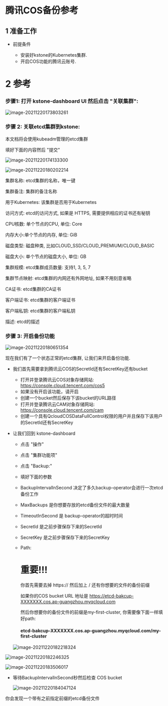 #  腾讯COS备份参考

## 1 准备工作

+ 前提条件

  - 安装好kstone的Kubernetes集群.
  - 开启COS功能的腾讯云账号. 

  

# 2 参考

### 步骤1: 打开 kstone-dashboard UI 然后点击 "关联集群":

![image-20211220173803261](C:\Users\maudlin\AppData\Roaming\Typora\typora-user-images\image-20211220173803261.png)

### 步骤 2: 关联etcd集群到kstone:

本文档将会使用kubeadm管理的etcd集群

填好下面的内容然后 "提交"

![image-20211220174133300](C:\Users\maudlin\AppData\Roaming\Typora\typora-user-images\image-20211220174133300.png)

![image-20211220180202214](C:\Users\maudlin\AppData\Roaming\Typora\typora-user-images\image-20211220180202214.png)

集群名称: etcd集群的名称，唯一键

集群备注: 集群的备注名称

用于Kubernetes: 该集群是否用于Kubernetes

访问方式:  etcd的访问方式, 如果是 HTTPS, 需要提供相应的证书还有秘钥

CPU核数:  单个节点的CPU, 单位: Core

内存大小:单个节点的内存, 单位: GiB

磁盘类型: 磁盘种类, 比如CLOUD_SSD/CLOUD_PREMIUM/CLOUD_BASIC

磁盘大小: 单个节点的磁盘大小, 单位: GB

集群规模: etcd集群成员数量: 支持1, 3, 5, 7

集群节点映射: etcd集群的内网还有外网地址, 如果不用刻意省略

CA证书: etcd集群的CA证书

客户端证书:  etcd集群的客户端证书

客户端私钥: etcd集群的客户端私钥

描述: etcd的描述

### 步骤 3: 开启备份功能

![image-20211220180651354](C:\Users\maudlin\AppData\Roaming\Typora\typora-user-images\image-20211220180651354.png)

现在我们有了一个状态正常的etcd集群, 让我们来开启备份功能.

+ 我们首先需要拿到腾讯云COS的SecretId还有SecretKey还有bucket
  - 打开并登录腾讯云COS对象存储网站: https://console.cloud.tencent.com/cos5
  - 如果没有开启该功能，请开启
  - 创建一个bucket然后保存下该bucket的URL路径
  - 打开并登录腾讯云CAM对象存储网站: https://console.cloud.tencent.com/cam
  - 创建一个具有QcloudCOSDataFullControl权限的用户并且保存下该用户的SecretId还有SecretKey

+ 让我们回到 kstone-dashboard

  - 点击 "操作"

  - 点击 "集群功能项"

  - 点击 "Backup:"

  - 填好下面的参数

  - BackupIntervalInSecond 决定了多久backup-operator会进行一次etcd备份工作

  - MaxBackups 是你想要存放的etcd备份文件的最大数量

  - TimeoutInSecond 是 backup-operator的超时时间

  - SecretId 是之前步骤保存下来的SecretId 

  - SecretKey 是之前步骤保存下来的SecretKey 

  - Path:

    # 重要!!! 

    你首先需要去掉 https:// 然后加上  / 还有你想要的文件的备份前缀

    如果你的COS bucket URL 地址是 https://etcd-bakcup-XXXXXXX.cos.ap-guangzhou.myqcloud.com 

    然后你想要你的备份文件的前缀是my-first-cluster, 你需要像下面一样填好path:

    #### etcd-bakcup-XXXXXXX.cos.ap-guangzhou.myqcloud.com/my-first-cluster
    
    
  
  ![image-20211220182218324](C:\Users\maudlin\AppData\Roaming\Typora\typora-user-images\image-20211220182218324.png)



![image-20211220182246325](C:\Users\maudlin\AppData\Roaming\Typora\typora-user-images\image-20211220182246325.png)

![image-20211220183506017](C:\Users\maudlin\AppData\Roaming\Typora\typora-user-images\image-20211220183506017.png)



+ 等待BackupIntervalInSecond秒然后检查 COS bucket

  ![image-20211220184047124](C:\Users\maudlin\AppData\Roaming\Typora\typora-user-images\image-20211220184047124.png)

你会发现一个带有之前指定前缀的etcd备份文件